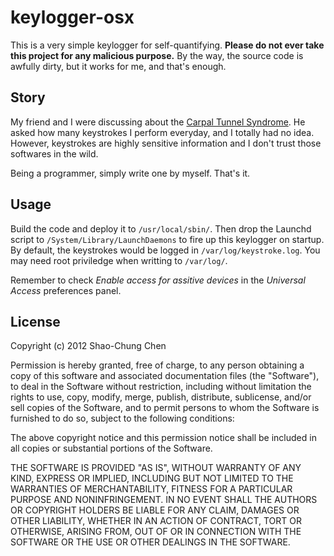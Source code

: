 keylogger-osx
=============

This is a very simple keylogger for self-quantifying. **Please do not ever take this project for any malicious purpose.** By the way, the source code is awfully dirty, but it works for me, and that's enough.


Story
-----
My friend and I were discussing about the [Carpal Tunnel Syndrome](http://en.wikipedia.org/wiki/Carpal_tunnel_syndrome). He asked how many keystrokes I perform everyday, and I totally had no idea. However, keystrokes are highly sensitive information and I don't trust those softwares in the wild.

Being a programmer, simply write one by myself. That's it. 


Usage
-----
Build the code and deploy it to `/usr/local/sbin/`. Then drop the Launchd script to `/System/Library/LaunchDaemons` to fire up this keylogger on startup. By default, the keystrokes would be logged in `/var/log/keystroke.log`. You may need root priviledge when writting to `/var/log/`.

Remember to check *Enable access for assitive devices* in the *Universal Access* preferences panel.


License
-------
Copyright (c) 2012 Shao-Chung Chen

Permission is hereby granted, free of charge, to any person obtaining a copy of this software and associated documentation files (the "Software"), to deal in the Software without restriction, including without limitation the rights to use, copy, modify, merge, publish, distribute, sublicense, and/or sell copies of the Software, and to permit persons to whom the Software is furnished to do so, subject to the following conditions:

The above copyright notice and this permission notice shall be included in all copies or substantial portions of the Software.

THE SOFTWARE IS PROVIDED "AS IS", WITHOUT WARRANTY OF ANY KIND, EXPRESS OR IMPLIED, INCLUDING BUT NOT LIMITED TO THE WARRANTIES OF MERCHANTABILITY, FITNESS FOR A PARTICULAR PURPOSE AND NONINFRINGEMENT. IN NO EVENT SHALL THE AUTHORS OR COPYRIGHT HOLDERS BE LIABLE FOR ANY CLAIM, DAMAGES OR OTHER LIABILITY, WHETHER IN AN ACTION OF CONTRACT, TORT OR OTHERWISE, ARISING FROM, OUT OF OR IN CONNECTION WITH THE SOFTWARE OR THE USE OR OTHER DEALINGS IN THE SOFTWARE.
 
